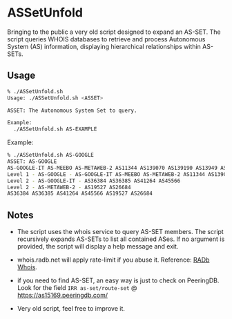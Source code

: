 # ASSetUnfold

Bringing to the public a very old script designed to expand an AS-SET. The script queries WHOIS databases to retrieve and process Autonomous System (AS) information, displaying hierarchical relationships within AS-SETs.

## Usage

```bash
% ./ASSetUnfold.sh
Usage: ./ASSetUnfold.sh <ASSET>

ASSET: The Autonomous System Set to query.

Example:
  ./ASSetUnfold.sh AS-EXAMPLE
```

Example:
```bash
% ./ASSetUnfold.sh AS-GOOGLE
ASSET: AS-GOOGLE
AS-GOOGLE-IT AS-MEEBO AS-METAWEB-2 AS11344 AS139070 AS139190 AS13949 AS15169 AS15276 AS19425 AS19527 AS22577 AS24424 AS26684 AS26910 AS32381 AS36039 AS36040 AS36383 AS36384 AS36411 AS36492 AS36520 AS36561 AS394089 AS394699 AS394725 AS395973 AS396982 AS40873 AS41264 AS43515 AS55023 AS6432
Level 1 - AS-GOOGLE - AS-GOOGLE-IT AS-MEEBO AS-METAWEB-2 AS11344 AS139070 AS139190 AS13949 AS15169 AS15276 AS19425 AS19527 AS22577 AS24424 AS26684 AS26910 AS32381 AS36039 AS36040 AS36383 AS36384 AS36411 AS36492 AS36520 AS36561 AS394089 AS394699 AS394725 AS395973 AS396982 AS40873 AS41264 AS43515 AS55023 AS6432
Level 2 - AS-GOOGLE-IT - AS36384 AS36385 AS41264 AS45566
Level 2 - AS-METAWEB-2 - AS19527 AS26684
AS36384 AS36385 AS41264 AS45566 AS19527 AS26684
```

## Notes
* The script uses the whois service to query AS-SET members.
The script recursively expands AS-SETs to list all contained ASes.
If no argument is provided, the script will display a help message and exit.

* whois.radb.net will apply rate-limit if you abuse it. Reference: [RADb Whois](https://www.radb.net/support/developer/whois.html).

* if you need to find AS-SET, an easy way is just to check on PeeringDB. Look for the field `IRR as-set/route-set` @ https://as15169.peeringdb.com/

* Very old script, feel free to improve it.